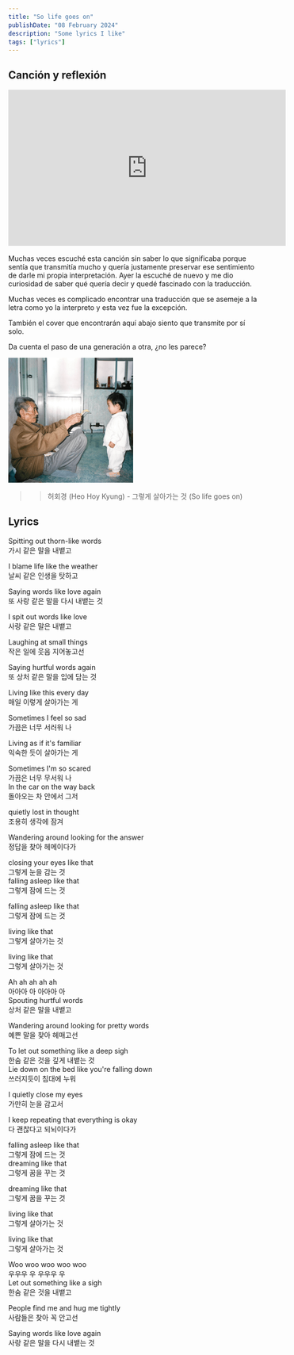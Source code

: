 ```yaml
---
title: "So life goes on"
publishDate: "08 February 2024"
description: "Some lyrics I like"
tags: ["lyrics"]
---
```


## Canción y reflexión

<iframe 
width="560" 
height="315" 
src="https://www.youtube.com/embed/1Qtr8TznwNI?si=s8TpAClz3lm47QiC" 
title="YouTube video player" frameborder="0" allow="accelerometer; 
autoplay; clipboard-write; encrypted-media; gyroscope; picture-in-picture; web-share" allowfullscreen>
</iframe>

Muchas veces escuché esta canción sin saber lo que significaba
porque sentía que transmitía mucho y quería justamente preservar ese sentimiento
de darle mi propia interpretación. Ayer la escuché de nuevo y me dio curiosidad
de saber qué quería decir y quedé fascinado con la traducción.

Muchas veces es complicado encontrar una traducción que se asemeje a la letra
como yo la interpreto y esta vez fue la excepción. 

También el cover que encontrarán aquí abajo siento que transmite por sí solo.

Da cuenta el paso de una generación a otra, ¿no les parece?

<img src="./life-goes-on.png" alt="any alt"> 

>> 허회경 (Heo Hoy Kyung) - 그렇게 살아가는 것 (So life goes on)

## Lyrics

Spitting out thorn-like words <br>
가시 같은 말을 내뱉고

I blame life like the weather <br>
날씨 같은 인생을 탓하고

Saying words like love again <br>
또 사랑 같은 말을 다시 내뱉는 것

I spit out words like love <br>
사랑 같은 말은 내뱉고

Laughing at small things <br>
작은 일에 웃음 지어놓고선

Saying hurtful words again <br>
또 상처 같은 말을 입에 담는 것

Living like this every day <br>
매일 이렇게 살아가는 게

Sometimes I feel so sad <br>
가끔은 너무 서러워 나

Living as if it's familiar <br>
익숙한 듯이 살아가는 게

Sometimes I'm so scared <br>
가끔은 너무 무서워 나 <br>
In the car on the way back <br>
돌아오는 차 안에서 그저

quietly lost in thought <br>
조용히 생각에 잠겨

Wandering around looking for the answer <br>
정답을 찾아 헤메이다가

closing your eyes like that <br>
그렇게 눈을 감는 것 <br>
falling asleep like that <br>
그렇게 잠에 드는 것

falling asleep like that <br>
그렇게 잠에 드는 것

living like that <br>
그렇게 살아가는 것

living like that <br>
그렇게 살아가는 것

Ah ah ah ah ah <br>
아아아 아 아아아 아<br>
Spouting hurtful words <br>
상처 같은 말을 내뱉고

Wandering around looking for pretty words <br>
예쁜 말을 찾아 헤매고선

To let out something like a deep sigh <br>
한숨 같은 것을 깊게 내뱉는 것<br>
Lie down on the bed like you're falling down <br>
쓰러지듯이 침대에 누워

I quietly close my eyes <br>
가만히 눈을 감고서

I keep repeating that everything is okay <br>
다 괜찮다고 되뇌이다가

falling asleep like that <br>
그렇게 잠에 드는 것 <br>
dreaming like that <br>
그렇게 꿈을 꾸는 것

dreaming like that <br>
그렇게 꿈을 꾸는 것

living like that <br>
그렇게 살아가는 것

living like that <br>
그렇게 살아가는 것

Woo woo woo woo woo <br>
우우우 우 우우우 우 <br>
Let out something like a sigh <br>
한숨 같은 것을 내뱉고

People find me and hug me tightly <br>
사람들은 찾아 꼭 안고선

Saying words like love again <br>
사랑 같은 말을 다시 내뱉는 것
